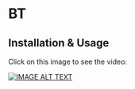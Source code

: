 # BT

## Installation & Usage

Click on this image to see the video:

[![IMAGE ALT TEXT](http://img.youtube.com/vi/EJAcFkrdY4c/0.jpg)](http://www.youtube.com/watch?v=EJAcFkrdY4c "BT Installation & Usage (Python DOS)")